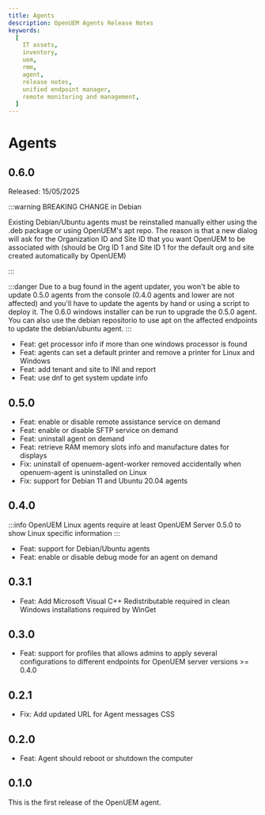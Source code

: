 ```yaml
---
title: Agents
description: OpenUEM Agents Release Notes
keywords:
  [
    IT assets,
    inventory,
    uem,
    rmm,
    agent,
    release notes,
    unified endpoint manager,
    remote monitoring and management,
  ]
---
```


# Agents

## 0.6.0

Released: 15/05/2025

:::warning
BREAKING CHANGE in Debian

Existing Debian/Ubuntu agents must be reinstalled manually either using the .deb package or using OpenUEM's apt repo. The reason is that a new dialog will ask for the Organization ID and Site ID that you want OpenUEM to be associated with (should be Org ID 1 and Site ID 1 for the default org and site created automatically by OpenUEM)

:::

:::danger
Due to a bug found in the agent updater, you won't be able to update 0.5.0 agents from the console (0.4.0 agents and lower are not affected) and you'll have to update the agents by hand or using a script to deploy it. The 0.6.0 windows installer can be run to upgrade the 0.5.0 agent. You can also use the debian repositorio to use apt on the affected endpoints to update the debian/ubuntu agent.
:::

- Feat: get processor info if more than one windows processor is found
- Feat: agents can set a default printer and remove a printer for Linux and Windows
- Feat: add tenant and site to INI and report
- Feat: use dnf to get system update info

## 0.5.0

- Feat: enable or disable remote assistance service on demand
- Feat: enable or disable SFTP service on demand
- Feat: uninstall agent on demand
- Feat: retrieve RAM memory slots info and manufacture dates for displays
- Fix: uninstall of openuem-agent-worker removed accidentally when openuem-agent is uninstalled on Linux
- Fix: support for Debian 11 and Ubuntu 20.04 agents

## 0.4.0

:::info
OpenUEM Linux agents require at least OpenUEM Server 0.5.0 to show Linux specific information
:::

- Feat: support for Debian/Ubuntu agents
- Feat: enable or disable debug mode for an agent on demand

## 0.3.1

- Feat: Add Microsoft Visual C++ Redistributable required in clean Windows installations required by WinGet

## 0.3.0

- Feat: support for profiles that allows admins to apply several configurations to different endpoints for OpenUEM server versions >= 0.4.0

## 0.2.1

- Fix: Add updated URL for Agent messages CSS

## 0.2.0

- Feat: Agent should reboot or shutdown the computer

## 0.1.0

This is the first release of the OpenUEM agent.
